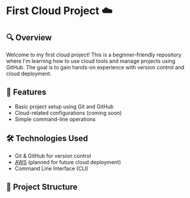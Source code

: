 # First Cloud Project ☁️

## 🔍 Overview
Welcome to my first cloud project! This is a beginner-friendly repository where I'm learning how to use cloud tools and manage projects using GitHub. The goal is to gain hands-on experience with version control and cloud deployment.

## 🚀 Features
- Basic project setup using Git and GitHub  
- Cloud-related configurations (coming soon)  
- Simple command-line operations  

## 🛠️ Technologies Used
- Git & GitHub for version control  
- [AWS](https://aws.amazon.com/) (planned for future cloud deployment)  
- Command Line Interface (CLI)  

## 📂 Project Structure
